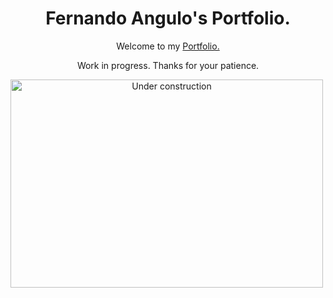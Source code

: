 
<h1 style="text-align: center;">Fernando Angulo's Portfolio.</h1>

<p style="text-align: center;">Welcome to my <a href="https://cb-mdk.github.io/">Portfolio.</a></p>
<p style="text-align: center;">Work in progress. Thanks for your patience.</p>

<img src="https://img.freepik.com/free-vector/construction-with-black-yellow-stripes_1017-30755.jpg" alt="Under construction" width="500" height="333" style="text-align: center;">
